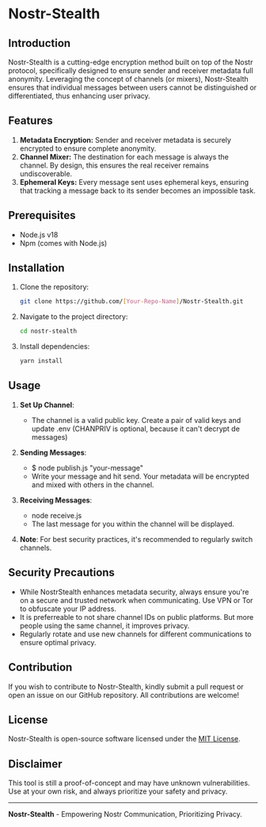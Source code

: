 # Nostr-Stealth

## Introduction

Nostr-Stealth is a cutting-edge encryption method built on top of the Nostr protocol, specifically designed to ensure sender and receiver metadata full anonymity. Leveraging the concept of channels (or mixers), Nostr-Stealth ensures that individual messages between users cannot be distinguished or differentiated, thus enhancing user privacy.

## Features

1. **Metadata Encryption:** Sender and receiver metadata is securely encrypted to ensure complete anonymity.
2. **Channel Mixer:** The destination for each message is always the channel. By design, this ensures the real receiver remains undiscoverable.
3. **Ephemeral Keys:** Every message sent uses ephemeral keys, ensuring that tracking a message back to its sender becomes an impossible task.

## Prerequisites

- Node.js v18
- Npm (comes with Node.js)

## Installation

1. Clone the repository:
   ```bash
   git clone https://github.com/[Your-Repo-Name]/Nostr-Stealth.git
   ```

2. Navigate to the project directory:
   ```bash
   cd nostr-stealth
   ```

3. Install dependencies:
   ```bash
   yarn install
   ```

## Usage

1. **Set Up Channel**:
   - The channel is a valid public key. Create a pair of valid keys and update .env (CHANPRIV is optional, because it can't decrypt de messages)

2. **Sending Messages**:
   - $ node publish.js "your-message"
   - Write your message and hit send. Your metadata will be encrypted and mixed with others in the channel.

1. **Receiving Messages**:
   - node receive.js
   - The last message for you within the channel will be displayed.

2. **Note**: For best security practices, it's recommended to regularly switch channels.

## Security Precautions

- While NostrStealth enhances metadata security, always ensure you're on a secure and trusted network when communicating. Use VPN or Tor to obfuscate your IP address.
- It is preferreable to not share channel IDs on public platforms. But more people using the same channel, it improves privacy.
- Regularly rotate and use new channels for different communications to ensure optimal privacy.

## Contribution

If you wish to contribute to Nostr-Stealth, kindly submit a pull request or open an issue on our GitHub repository. All contributions are welcome!

## License

Nostr-Stealth is open-source software licensed under the [MIT License](https://opensource.org/licenses/MIT).

## Disclaimer

This tool is still a proof-of-concept and may have unknown vulnerabilities. Use at your own risk, and always prioritize your safety and privacy.

---

**Nostr-Stealth** - Empowering Nostr Communication, Prioritizing Privacy.